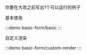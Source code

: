 你要在大改之前写出1个可以运行的例子

基本使用

:::demo
basic-form/basic
:::

<!--
透传组件属性

:::demo
basic-form/passing-props
:::






透传组件插槽

:::demo
basic-form/passing-slots
:::






表单布局

:::demo
basic-form/basic
::: -->

自定义渲染

:::demo
basic-form/custom-render
:::
